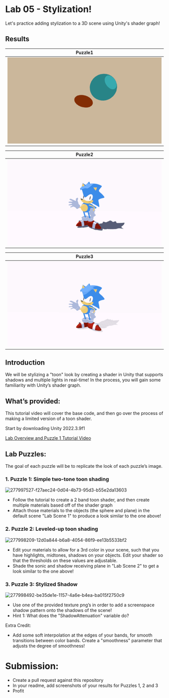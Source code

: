 # Lab 05 - Stylization!

Let's practice adding stylization to a 3D scene using Unity's shader graph!

## Results

| Puzzle1                  |
| ------------------------ |
| ![](Results/result1.png) |

| Puzzle2                  |
| ------------------------ |
| ![](Results/puzzle2.png) |

| Puzzle3                  |
| ------------------------ |
| ![](Results/puzzle3.png) |

## Introduction

We will be stylizing a "toon" look by creating a shader in Unity that supports shadows and multiple lights in real-time! In the process, you will gain some familiarity with Unity’s shader graph.

## What’s provided:

This tutorial video will cover the base code, and then go over the process of making a limited version of a toon shader.

Start by downloading Unity 2022.3.9f1

[Lab Overview and Puzzle 1 Tutorial Video](https://youtu.be/jc5MLgzJong)

## Lab Puzzles:

The goal of each puzzle will be to replicate the look of each puzzle’s image.

### 1. Puzzle 1: Simple two-tone toon shading

<img width="544" alt="277997527-f27aec24-0d04-4b73-95d3-b55e2da13603" src="https://github.com/CIS-566-Fall-2023/lab05-stylization/assets/1758825/c9ae57ba-7a7f-4b03-829c-83fc35740c2f">

-   Follow the tutorial to create a 2 band toon shader, and then create multiple materials based off of the shader graph
-   Attach those materials to the objects (the sphere and plane) in the default scene "Lab Scene 1" to produce a look similar to the one above!

### 2. Puzzle 2: Leveled-up toon shading

<img width="677" alt="277998209-12d0a844-b6a8-4054-86f9-ee13b5533bf2" src="https://github.com/CIS-566-Fall-2023/lab05-stylization/assets/1758825/6b648f63-7317-40a6-96b7-d2de4405df28">

-   Edit your materials to allow for a 3rd color in your scene, such that you have highlights, midtones, shadows on your objects. Edit your shader so that the thresholds on these values are adjustable.
-   Shade the sonic and shadow receiving plane in "Lab Scene 2" to get a look similar to the one above!

### 3. Puzzle 3: Stylized Shadow

<img width="436" alt="277998492-be35de1e-1157-4a6e-b4ea-ba015f2750c9" src="https://github.com/CIS-566-Fall-2023/lab05-stylization/assets/1758825/d60cb866-ea00-4f4b-8d53-c85fa1b170f6">

-   Use one of the provided texture png’s in order to add a screenspace shadow pattern onto the shadows of the scene!
-   Hint 1: What does the "ShadowAttenuation" variable do?

Extra Credit:

-   Add some soft interpolation at the edges of your bands, for smooth transitions between color bands. Create a "smoothness" parameter that adjusts the degree of smoothness!

# Submission:

-   Create a pull request against this repository
-   In your readme, add screenshots of your results for Puzzles 1, 2 and 3
-   Profit
